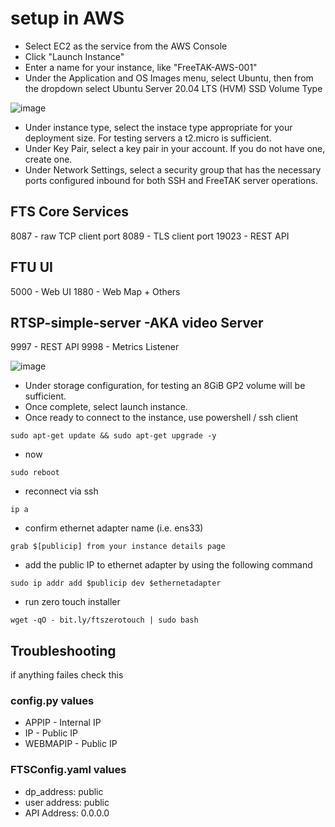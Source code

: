 # setup in AWS

* Select EC2 as the service from the AWS Console 
* Click "Launch Instance"
* Enter a name for your instance, like "FreeTAK-AWS-001" 
* Under the Application and OS Images menu, select Ubuntu, then from the dropdown select Ubuntu Server 20.04 LTS (HVM) SSD Volume Type

![image](https://user-images.githubusercontent.com/9298197/197416511-805196e6-09c5-4b0f-8a99-ab48b6d14328.png)


* Under instance type, select the instace type appropriate for your deployment size. For testing servers a t2.micro is sufficient.
* Under Key Pair, select a key pair in your account. If you do not have one, create one.
* Under Network Settings, select a security group that has the necessary ports configured inbound for both SSH and FreeTAK server operations.

## FTS Core Services  
8087 - raw TCP client port
8089 - TLS client port
19023 - REST API

## FTU UI 
5000 - Web UI
1880 - Web Map + Others

## RTSP-simple-server -AKA video Server 
9997 - REST API
9998 - Metrics Listener

![image](https://user-images.githubusercontent.com/9298197/197417005-db917902-421d-4609-8786-9e0662cfadb3.png)



* Under storage configuration, for testing an 8GiB GP2 volume will be sufficient.
* Once complete, select launch instance.
* Once ready to connect to the instance, use powershell / ssh client
```
sudo apt-get update && sudo apt-get upgrade -y 
```
* now

```
sudo reboot
```

* reconnect via ssh 
```
ip a 
```

* confirm ethernet adapter name (i.e. ens33)
```
grab $[publicip] from your instance details page 
```

* add the public IP to ethernet adapter by using the following command
```
sudo ip addr add $publicip dev $ethernetadapter
```

* run zero touch installer 
```
wget -qO - bit.ly/ftszerotouch | sudo bash
```

## Troubleshooting
if anything failes check this

### config.py values
* APPIP - Internal IP 
* IP - Public IP
* WEBMAPIP - Public IP

### FTSConfig.yaml values
* dp_address: public 
* user address: public
* API Address: 0.0.0.0
